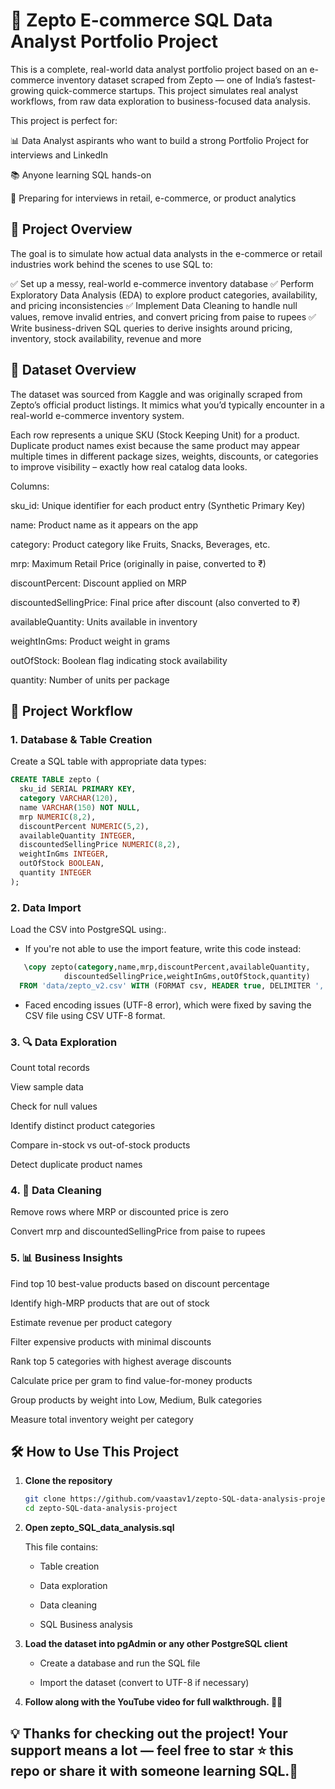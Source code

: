 # 🛒 Zepto E-commerce SQL Data Analyst Portfolio Project

This is a complete, real-world data analyst portfolio project based on an e-commerce inventory dataset scraped from Zepto
 — one of India’s fastest-growing quick-commerce startups. This project simulates real analyst workflows, from raw data exploration to business-focused data analysis.

This project is perfect for:

📊 Data Analyst aspirants who want to build a strong Portfolio Project for interviews and LinkedIn

📚 Anyone learning SQL hands-on

💼 Preparing for interviews in retail, e-commerce, or product analytics

## 📌 Project Overview

The goal is to simulate how actual data analysts in the e-commerce or retail industries work behind the scenes to use SQL to:

✅ Set up a messy, real-world e-commerce inventory database
✅ Perform Exploratory Data Analysis (EDA) to explore product categories, availability, and pricing inconsistencies
✅ Implement Data Cleaning to handle null values, remove invalid entries, and convert pricing from paise to rupees
✅ Write business-driven SQL queries to derive insights around pricing, inventory, stock availability, revenue and more

## 📁 Dataset Overview

The dataset was sourced from Kaggle and was originally scraped from Zepto’s official product listings. It mimics what you’d typically encounter in a real-world e-commerce inventory system.

Each row represents a unique SKU (Stock Keeping Unit) for a product. Duplicate product names exist because the same product may appear multiple times in different package sizes, weights, discounts, or categories to improve visibility – exactly how real catalog data looks.

Columns:

sku_id: Unique identifier for each product entry (Synthetic Primary Key)

name: Product name as it appears on the app

category: Product category like Fruits, Snacks, Beverages, etc.

mrp: Maximum Retail Price (originally in paise, converted to ₹)

discountPercent: Discount applied on MRP

discountedSellingPrice: Final price after discount (also converted to ₹)

availableQuantity: Units available in inventory

weightInGms: Product weight in grams

outOfStock: Boolean flag indicating stock availability

quantity: Number of units per package

## 🔧 Project Workflow
### 1. Database & Table Creation

Create a SQL table with appropriate data types:
```sql
CREATE TABLE zepto (
  sku_id SERIAL PRIMARY KEY,
  category VARCHAR(120),
  name VARCHAR(150) NOT NULL,
  mrp NUMERIC(8,2),
  discountPercent NUMERIC(5,2),
  availableQuantity INTEGER,
  discountedSellingPrice NUMERIC(8,2),
  weightInGms INTEGER,
  outOfStock BOOLEAN,
  quantity INTEGER
);
```
### 2. Data Import
Load the CSV into PostgreSQL using:.

 - If you're not able to use the import feature, write this code instead:
```sql
   \copy zepto(category,name,mrp,discountPercent,availableQuantity,
            discountedSellingPrice,weightInGms,outOfStock,quantity)
  FROM 'data/zepto_v2.csv' WITH (FORMAT csv, HEADER true, DELIMITER ',', QUOTE '"', ENCODING 'UTF8');
```
- Faced encoding issues (UTF-8 error), which were fixed by saving the CSV file using CSV UTF-8 format.

### 3. 🔍 Data Exploration

Count total records

View sample data

Check for null values

Identify distinct product categories

Compare in-stock vs out-of-stock products

Detect duplicate product names

### 4. 🧹 Data Cleaning

Remove rows where MRP or discounted price is zero

Convert mrp and discountedSellingPrice from paise to rupees

### 5. 📊 Business Insights

Find top 10 best-value products based on discount percentage

Identify high-MRP products that are out of stock

Estimate revenue per product category

Filter expensive products with minimal discounts

Rank top 5 categories with highest average discounts

Calculate price per gram to find value-for-money products

Group products by weight into Low, Medium, Bulk categories

Measure total inventory weight per category

## 🛠️ How to Use This Project

1. **Clone the repository**
   ```bash
   git clone https://github.com/vaastav1/zepto-SQL-data-analysis-project.git
   cd zepto-SQL-data-analysis-project

   ```
2. **Open zepto_SQL_data_analysis.sql**

    This file contains:

      - Table creation

      - Data exploration

      - Data cleaning

      - SQL Business analysis
  
3. **Load the dataset into pgAdmin or any other PostgreSQL client**

      - Create a database and run the SQL file

      - Import the dataset (convert to UTF-8 if necessary)

4. **Follow along with the YouTube video for full walkthrough. 👨‍💼**








## 💡 Thanks for checking out the project! Your support means a lot — feel free to star ⭐ this repo or share it with someone learning SQL.🚀

